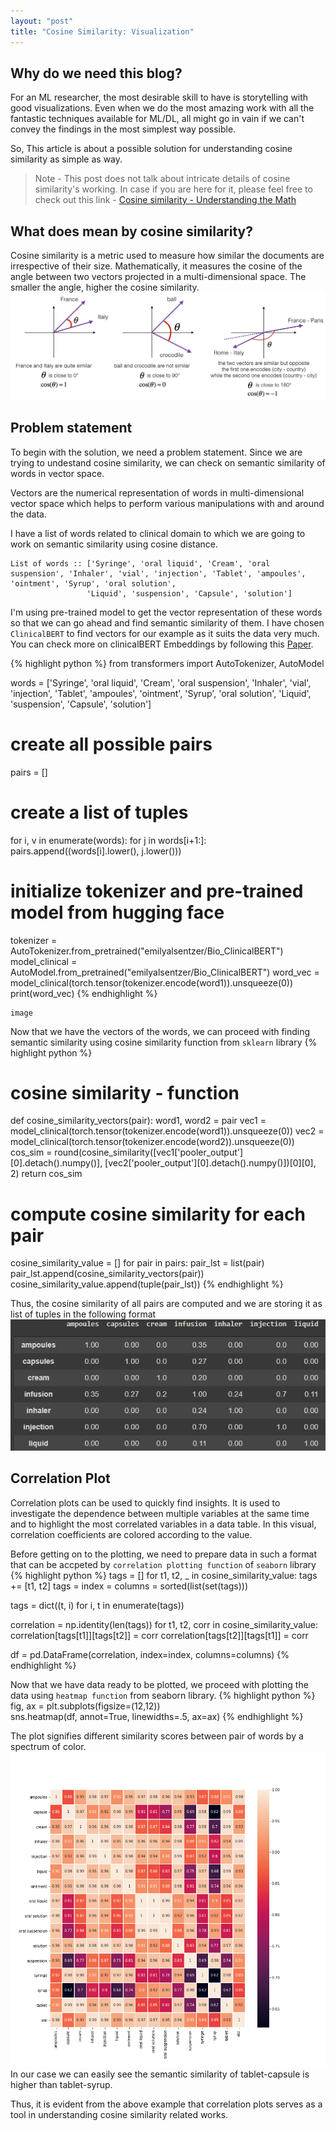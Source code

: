 ```yaml
---
layout: "post"
title: "Cosine Similarity: Visualization"
---
```


## Why do we need this blog?
For an ML researcher, the most desirable skill to have is storytelling with good visualizations. Even when we do the most amazing work with all the fantastic techniques available for ML/DL, all might go in vain if we can't convey the findings in the most simplest way possible.

So, This article is about a possible solution for understanding cosine similarity as simple as way.

>Note - This post does not talk about intricate details of cosine similarity's working. In case if you are here for it, please feel free to check out this link - [Cosine similarity - Understanding the Math]('https://en.wikipedia.org/wiki/Cosine_similarity')

## What does mean by cosine similarity?
Cosine similarity is a metric used to measure how similar the documents are irrespective of their size. Mathematically, it measures the cosine of the angle between two vectors projected in a multi-dimensional space. The smaller the angle, higher the cosine similarity.
![](/assets/images/cosine_sim.png)

## Problem statement
To begin with the solution, we need a problem statement. Since we are trying to undestand cosine similarity, we can check on semantic similarity of words in vector space. 

Vectors are the numerical representation of words in multi-dimensional vector space which helps to perform various manipulations with and around the data.

I have a list of words related to clinical domain to which we are going to work on semantic similarity using cosine distance.
```
List of words :: ['Syringe', 'oral liquid', 'Cream', 'oral suspension', 'Inhaler', 'vial', 'injection', 'Tablet', 'ampoules', 'ointment', 'Syrup', 'oral solution',
                 'Liquid', 'suspension', 'Capsule', 'solution']
```
I'm using pre-trained model to get the vector representation of these words so that we can go ahead and find semantic similarity of them. I have chosen `ClinicalBERT` to find vectors for our example as it suits the data very much. 
You can check more on clinicalBERT Embeddings by following this [Paper]("https://arxiv.org/abs/1904.03323").

{% highlight python %}
from transformers import AutoTokenizer, AutoModel

words = ['Syringe', 'oral liquid', 'Cream', 'oral suspension', 'Inhaler', 'vial', 'injection', 'Tablet', 'ampoules', 'ointment', 'Syrup', 'oral solution', 'Liquid', 'suspension', 'Capsule', 'solution']

# create all possible pairs
pairs = []
# create a list of tuples
for i, v in enumerate(words):
    for j in words[i+1:]:
        pairs.append((words[i].lower(), j.lower()))
# initialize tokenizer and pre-trained model from hugging face        
tokenizer = AutoTokenizer.from_pretrained("emilyalsentzer/Bio_ClinicalBERT")
model_clinical = AutoModel.from_pretrained("emilyalsentzer/Bio_ClinicalBERT")
word_vec = model_clinical(torch.tensor(tokenizer.encode(word1)).unsqueeze(0))
print(word_vec)
{% endhighlight %}

```
image
```
Now that we have the vectors of the words, we can proceed with finding semantic similarity using cosine similarity function from `sklearn` library
{% highlight python %}
# cosine similarity - function
def cosine_similarity_vectors(pair):
    word1, word2 = pair
    vec1 = model_clinical(torch.tensor(tokenizer.encode(word1)).unsqueeze(0))
    vec2 = model_clinical(torch.tensor(tokenizer.encode(word2)).unsqueeze(0))
    cos_sim = round(cosine_similarity([vec1['pooler_output'][0].detach().numpy()], [vec2['pooler_output'][0].detach().numpy()])[0][0], 2)
    return cos_sim
# compute cosine similarity for each pair
cosine_similarity_value = []
for pair in pairs:
    pair_lst = list(pair)
    pair_lst.append(cosine_similarity_vectors(pair))
    cosine_similarity_value.append(tuple(pair_lst))
{% endhighlight %}

Thus, the cosine similarity of all pairs are computed and we are storing it as list of tuples in the following format
![](/assets/images/cosine_sim_format.png)

## Correlation Plot
Correlation plots can be used to quickly find insights. It is used to investigate the dependence between multiple variables at the same time and to highlight the most correlated variables in a data table. In this visual, correlation coefficients are colored according to the value.

Before getting on to the plotting, we need to prepare data in such a format that can be accpeted by `correlation plotting function` of `seaborn` library
{% highlight python %}
tags = []
for t1, t2, _ in cosine_similarity_value:
    tags += [t1, t2]
tags = index = columns = sorted(list(set(tags)))

tags = dict((t, i) for i, t in enumerate(tags))

correlation = np.identity(len(tags))
for t1, t2, corr in cosine_similarity_value:
    correlation[tags[t1]][tags[t2]] = corr
    correlation[tags[t2]][tags[t1]] = corr

df = pd.DataFrame(correlation, index=index, columns=columns)
{% endhighlight %}

Now that we have data ready to be plotted, we proceed with plotting the data using `heatmap function` from seaborn library.
{% highlight python %}
fig, ax = plt.subplots(figsize=(12,12))      
sns.heatmap(df, annot=True, linewidths=.5, ax=ax)
{% endhighlight %}

The plot signifies different similarity scores between pair of words by a spectrum of color.
![](/assets/images/foo.png)
In our case we can easily see the semantic similarity of tablet-capsule is higher than tablet-syrup.

Thus, it is evident from the above example that correlation plots serves as a tool in understanding cosine similarity related works.
